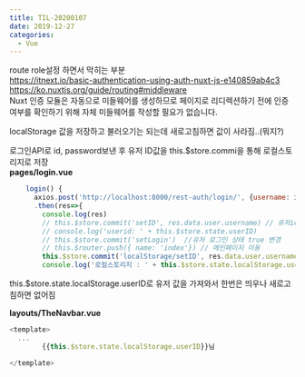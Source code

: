 ```yaml
---
title: TIL-20200107
date: 2019-12-27
categories:
  - Vue
---
```

route role설정 하면서 막히는 부분  
<https://itnext.io/basic-authentication-using-auth-nuxt-js-e140859ab4c3>  
<https://ko.nuxtjs.org/guide/routing#middleware>  
Nuxt 인증 모듈은 자동으로 미들웨어를 생성하므로 페이지로 리디렉션하기 전에 인증 여부를 확인하기 위해 자체 미들웨어를 작성할 필요가 없습니다.  

localStorage 값을 저장하고 불러오기는 되는데 새로고침하면 값이 사라짐..(뭐지?)

로그인API로 id, password보낸 후 유저 ID값을 this.$store.commi을 통해 로컬스토리지로 저장  
**pages/login.vue**
```javascript
    login() {
      axios.post('http://localhost:8000/rest-auth/login/', {username: id.value, password: password.value})
      .then(res=>{
        console.log(res)
        // this.$store.commit('setID', res.data.user.username) // 유저id를 받아와서 state에 쓰기
        // console.log('userid: ' + this.$store.state.userID)
        // this.$store.commit('setLogin')  //유저 로그인 상태 true 변경
        // this.$router.push({ name: 'index'}) // 메인페이지 이동
        this.$store.commit('localStorage/setID', res.data.user.username)
        console.log('로컬스토리지 : ' + this.$store.state.localStorage.userID)
```  

this.$store.state.localStorage.userID로 유저 값을 가져와서 한번은 띄우나 새로고침하면 없어짐  

**layouts/TheNavbar.vue**
```javascript
<template>
  ...
        {{this.$store.state.localStorage.userID}}님

</template>
```
